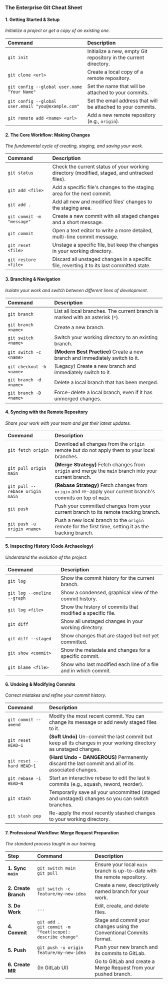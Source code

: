 ### **The Enterprise Git Cheat Sheet**

#### **1. Getting Started & Setup**
*Initialize a project or get a copy of an existing one.*

| Command                                            | Description                                                      |
| :------------------------------------------------- | :--------------------------------------------------------------- |
| `git init`                                         | Initialize a new, empty Git repository in the current directory. |
| `git clone <url>`                                  | Create a local copy of a remote repository.                      |
| `git config --global user.name "Your Name"`        | Set the name that will be attached to your commits.              |
| `git config --global user.email "you@example.com"` | Set the email address that will be attached to your commits.     |
| `git remote add <name> <url>`                      | Add a new remote repository (e.g., `origin`).                    |

#### **2. The Core Workflow: Making Changes**
*The fundamental cycle of creating, staging, and saving your work.*

| Command                   | Description                                                                                 |
| :------------------------ | :------------------------------------------------------------------------------------------ |
| `git status`              | Check the current status of your working directory (modified, staged, and untracked files). |
| `git add <file>`          | Add a specific file's changes to the staging area for the next commit.                      |
| `git add .`               | Add all new and modified files' changes to the staging area.                                |
| `git commit -m "message"` | Create a new commit with all staged changes and a short message.                            |
| `git commit`              | Open a text editor to write a more detailed, multi-line commit message.                     |
| `git reset <file>`        | Unstage a specific file, but keep the changes in your working directory.                    |
| `git restore <file>`      | Discard all unstaged changes in a specific file, reverting it to its last committed state.  |

#### **3. Branching & Navigation**
*Isolate your work and switch between different lines of development.*

| Command                  | Description                                                                   |
| :----------------------- | :---------------------------------------------------------------------------- |
| `git branch`             | List all local branches. The current branch is marked with an asterisk (`*`). |
| `git branch <name>`      | Create a new branch.                                                          |
| `git switch <name>`      | Switch your working directory to an existing branch.                          |
| `git switch -c <name>`   | **(Modern Best Practice)** Create a new branch and immediately switch to it.  |
| `git checkout -b <name>` | (Legacy) Create a new branch and immediately switch to it.                    |
| `git branch -d <name>`   | Delete a local branch that has been merged.                                   |
| `git branch -D <name>`   | Force-delete a local branch, even if it has unmerged changes.                 |

#### **4. Syncing with the Remote Repository**
*Share your work with your team and get their latest updates.*

| Command                         | Description                                                                                                    |
| :------------------------------ | :------------------------------------------------------------------------------------------------------------- |
| `git fetch origin`              | Download all changes from the `origin` remote but do not apply them to your local branches.                    |
| `git pull origin main`          | **(Merge Strategy)** Fetch changes from `origin` and merge the `main` branch into your current branch.         |
| `git pull --rebase origin main` | **(Rebase Strategy)** Fetch changes from `origin` and re-apply your current branch's commits on top of `main`. |
| `git push`                      | Push your committed changes from your current branch to its remote tracking branch.                            |
| `git push -u origin <name>`     | Push a new local branch to the `origin` remote for the first time, setting it as the tracking branch.          |

#### **5. Inspecting History (Code Archaeology)**
*Understand the evolution of the project.*

| Command                     | Description                                                     |
| :-------------------------- | :-------------------------------------------------------------- |
| `git log`                   | Show the commit history for the current branch.                 |
| `git log --oneline --graph` | Show a condensed, graphical view of the commit history.         |
| `git log <file>`            | Show the history of commits that modified a specific file.      |
| `git diff`                  | Show all unstaged changes in your working directory.            |
| `git diff --staged`         | Show changes that are staged but not yet committed.             |
| `git show <commit>`         | Show the metadata and changes for a specific commit.            |
| `git blame <file>`          | Show who last modified each line of a file and in which commit. |

#### **6. Undoing & Modifying Commits**
*Correct mistakes and refine your commit history.*

| Command                   | Description                                                                                                       |
| :------------------------ | :---------------------------------------------------------------------------------------------------------------- |
| `git commit --amend`      | Modify the most recent commit. You can change its message or add newly staged files to it.                        |
| `git reset HEAD~1`        | **(Soft Undo)** Un-commit the last commit but keep all its changes in your working directory as unstaged changes. |
| `git reset --hard HEAD~1` | **(Hard Undo - DANGEROUS)** Permanently discard the last commit and all of its associated changes.                |
| `git rebase -i HEAD~N`    | Start an interactive rebase to edit the last `N` commits (e.g., squash, reword, reorder).                         |
| `git stash`               | Temporarily save all your uncommitted (staged and unstaged) changes so you can switch branches.                   |
| `git stash pop`           | Re-apply the most recently stashed changes to your working directory.                                             |

#### **7. Professional Workflow: Merge Request Preparation**
*The standard process taught in our training.*

| Step                 | Command                                                       | Description                                                               |
| :------------------- | :------------------------------------------------------------ | :------------------------------------------------------------------------ |
| **1. Sync `main`**   | `git switch main`<br>`git pull`                               | Ensure your local `main` branch is up-to-date with the remote repository. |
| **2. Create Branch** | `git switch -c feature/my-new-idea`                           | Create a new, descriptively named branch for your work.                   |
| **3. Do Work**       | `...`                                                         | Edit, create, and delete files.                                           |
| **4. Commit**        | `git add .`<br>`git commit -m "feat(scope): describe change"` | Stage and commit your changes using the Conventional Commits format.      |
| **5. Push**          | `git push -u origin feature/my-new-idea`                      | Push your new branch and its commits to GitLab.                           |
| **6. Create MR**     | (In GitLab UI)                                                | Go to GitLab and create a Merge Request from your pushed branch.          |